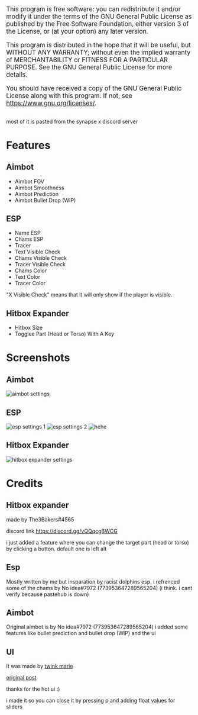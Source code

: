 <big>
This program is free software: you can redistribute it and/or modify
it under the terms of the GNU General Public License as published by
the Free Software Foundation, either version 3 of the License, or
(at your option) any later version.

This program is distributed in the hope that it will be useful,
but WITHOUT ANY WARRANTY; without even the implied warranty of
MERCHANTABILITY or FITNESS FOR A PARTICULAR PURPOSE.  See the
GNU General Public License for more details.

You should have received a copy of the GNU General Public License
along with this program.  If not, see <https://www.gnu.org/licenses/>.
</big>

<br />
most of it is pasted from the synapse x discord server

# Features

## Aimbot

- Aimbot FOV
- Aimbot Smoothness
- Aimbot Prediction
- Aimbot Bullet Drop (WIP)

## ESP

- Name ESP
- Chams ESP
- Tracer
- Text Visible Check
- Chams Visible Check
- Tracer Visible Check
- Chams Color
- Text Color
- Tracer Color

"X Visible Check" means that it will only show if the player is visible.

## Hitbox Expander

- Hitbox Size
- Togglee Part (Head or Torso) With A Key

# Screenshots

## Aimbot
![aimbot settings](https://i.imgur.com/KwOxVfS.png)

## ESP
![esp settings 1](https://i.imgur.com/9pVTNvG.png)
![esp settings 2](https://i.imgur.com/9ITMmLE.png)
![hehe](https://i.imgur.com/HJdQyrk.png)

## Hitbox Expander
![hitbox expander settings](https://i.imgur.com/koS7FVo.png)
# Credits

## Hitbox expander

made by The3Bakers#4565

discord link https://discord.gg/vQQqcgBWCG

i just added a feature where you can change the target part (head or torso) by clicking a button. default one is left alt

## Esp

Mostly written by me but insparation by racist dolphins esp.
i refrenced some of the chams by No idea#7972 (773953647289565204) (i think. i cant verify because pastehub is down)

## Aimbot

Original aimbot is by No idea#7972 (773953647289565204)
i added some features like bullet prediction and bullet drop (WIP) and the ui

## UI

It was made by [twink marie](https://v3rmillion.net/member.php?action=profile&uid=1078854)

[original post](https://v3rmillion.net/showthread.php?tid=1023761)

thanks for the hot ui :)

i made it so you can close it by pressing p and adding float values for sliders
